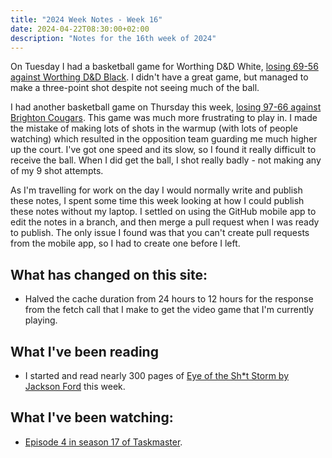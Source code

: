 ```yaml
---
title: "2024 Week Notes - Week 16"
date: 2024-04-22T08:30:00+02:00
description: "Notes for the 16th week of 2024"
---
```


On Tuesday I had a basketball game for Worthing D&D White, [losing 69-56 against Worthing D&D Black](https://www.basketballsussex.co.uk/match/35866850.html). I didn't have a great game, but managed to make a three-point shot despite not seeing much of the ball.

I had another basketball game on Thursday this week, [losing 97-66 against Brighton Cougars](https://www.basketballsussex.co.uk/match/35866895.html). This game was much more frustrating to play in. I made the mistake of making lots of shots in the warmup (with lots of people watching) which resulted in the opposition team guarding me much higher up the court. I've got one speed and its slow, so I found it really difficult to receive the ball. When I did get the ball, I shot really badly - not making any of my 9 shot attempts.

As I'm travelling for work on the day I would normally write and publish these notes, I spent some time this week looking at how I could publish these notes without my laptop. I settled on using the GitHub mobile app to edit the notes in a branch, and then merge a pull request when I was ready to publish. The only issue I found was that you can't create pull requests from the mobile app, so I had to create one before I left.


## What has changed on this site:

- Halved the cache duration from 24 hours to 12 hours for the response from the fetch call that I make to get the video game that I'm currently playing.

## What I've been reading

- I started and read nearly 300 pages of [Eye of the Sh*t Storm by Jackson Ford](/reading#now) this week.

## What I've been watching:

- [Episode 4 in season 17 of Taskmaster](https://www.themoviedb.org/tv/63404/season/17/episode/4).